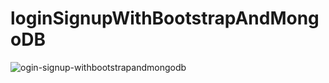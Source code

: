# loginSignupWithBootstrapAndMongoDB
![ogin-signup-withbootstrapandmongodb](https://user-images.githubusercontent.com/80773074/179834016-5a7694ef-1cb4-4211-a355-ef6216f85a9c.png)
